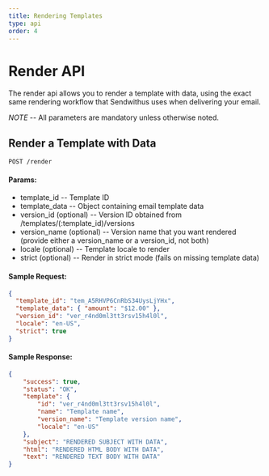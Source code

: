 ```yaml
---
title: Rendering Templates
type: api
order: 4
---
```

# Render API

The render api allows you to render a template with data, using the exact same rendering workflow that Sendwithus uses when delivering your email.

*NOTE* -- All parameters are mandatory unless otherwise noted.

## Render a Template with Data


`POST /render`

#### Params:

- template_id               -- Template ID
- template_data             -- Object containing email template data
- version\_id (optional)    -- Version ID obtained from /templates/(:template_id)/versions
- version\_name (optional)  -- Version name that you want rendered (provide either a version_name or a version_id, not both)
- locale (optional)         -- Template locale to render
- strict (optional)         -- Render in strict mode (fails on missing template data)

#### Sample Request:

```json
{
  "template_id": "tem_A5RHVP6CnRbS34UysLjYHx",
  "template_data": { "amount": "$12.00" },
  "version_id": "ver_r4nd0ml3tt3rsv15h4l0l",
  "locale": "en-US",
  "strict": true
}
```

#### Sample Response:

```json
{
    "success": true,
    "status": "OK",
    "template": {
        "id": "ver_r4nd0ml3tt3rsv15h4l0l",
        "name": "Template name",
        "version_name": "Template version name",
        "locale": "en-US"
    },
    "subject": "RENDERED SUBJECT WITH DATA",
    "html": "RENDERED HTML BODY WITH DATA",
    "text": "RENDERED TEXT BODY WITH DATA"
}
```
